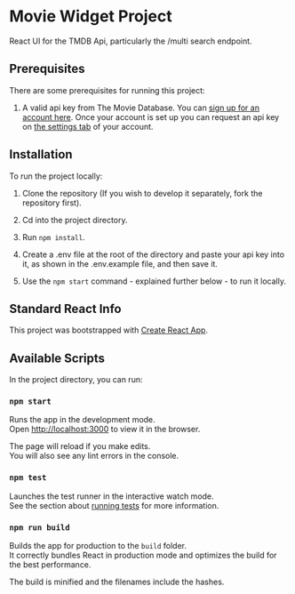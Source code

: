 # Movie Widget Project

React UI for the TMDB Api, particularly the /multi search endpoint.

## Prerequisites

There are some prerequisites for running this project:

1. A valid api key from The Movie Database. You can [sign up for an account here](https://www.themoviedb.org/account/signup). Once your account is set up you can request an api key on [the settings tab](https://www.themoviedb.org/settings/api) of your account.

## Installation

To run the project locally:

1. Clone the repository (If you wish to develop it separately, fork the repository first).

2. Cd into the project directory.

3. Run `npm install`.

4. Create a .env file at the root of the directory and paste your api key into it, as shown in the .env.example file, and then save it.

5. Use the `npm start` command - explained further below - to run it locally.


## Standard React Info

This project was bootstrapped with [Create React App](https://github.com/facebook/create-react-app).

## Available Scripts

In the project directory, you can run:

### `npm start`

Runs the app in the development mode.<br />
Open [http://localhost:3000](http://localhost:3000) to view it in the browser.

The page will reload if you make edits.<br />
You will also see any lint errors in the console.

### `npm test`

Launches the test runner in the interactive watch mode.<br />
See the section about [running tests](https://facebook.github.io/create-react-app/docs/running-tests) for more information.

### `npm run build`

Builds the app for production to the `build` folder.<br />
It correctly bundles React in production mode and optimizes the build for the best performance.

The build is minified and the filenames include the hashes.